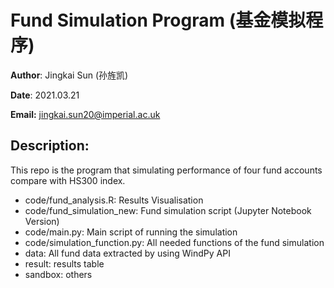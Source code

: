 # Fund Simulation Program (基金模拟程序)

__Author__: Jingkai Sun (孙旌凯)

__Date__: 2021.03.21

__Email:__ jingkai.sun20@imperial.ac.uk

## Description:

This repo is the program that simulating performance of four fund accounts compare with HS300 index.

- code/fund_analysis.R: Results Visualisation
- code/fund_simulation_new: Fund simulation script (Jupyter Notebook Version)
- code/main.py: Main script of running the simulation
- code/simulation_function.py: All needed functions of the fund simulation
- data: All fund data extracted by using WindPy API
- result: results table
- sandbox: others

